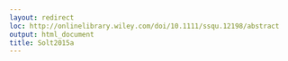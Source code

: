```yaml
---
layout: redirect
loc: http://onlinelibrary.wiley.com/doi/10.1111/ssqu.12198/abstract
output: html_document
title: Solt2015a
---
```

